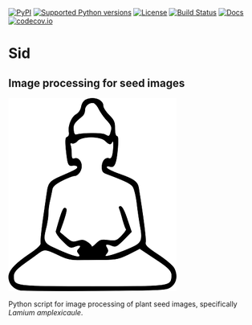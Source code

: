 [![PyPI](https://img.shields.io/pypi/v/Sid.svg)](https://pypi.python.org/pypi/Sid/)
[![Supported Python versions](https://img.shields.io/pypi/pyversions/Sid.svg)](https://pypi.python.org/pypi/Sid/)
[![License](https://img.shields.io/pypi/l/Sid.svg)](https://github.com/yoavram/Sid/blob/master/LICENCE.txt)
[![Build Status](https://travis-ci.org/yoavram/Sid.svg?branch=master)](https://travis-ci.org/yoavram/Sid)
[![Docs](https://img.shields.io/badge/docs-latest-yellow.svg)](http://pythonhosted.org/Sid/)
[![codecov.io](http://codecov.io/github/yoavram/Sid/coverage.svg?branch=master)](http://codecov.io/github/yoavram/Sid)

# Sid
## Image processing for seed images

![Logo](https://raw.githubusercontent.com/yoavram/Sid/master/Sid.png)

Python script for image processing of plant seed images, specifically _Lamium amplexicaule_.
